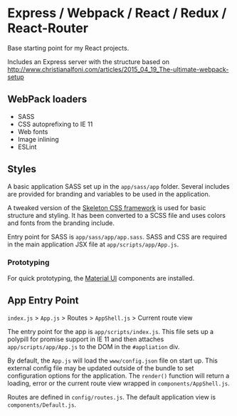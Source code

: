 # Express / Webpack / React / Redux / React-Router
 
Base starting point for my React projects.

Includes an Express server with the structure based on http://www.christianalfoni.com/articles/2015_04_19_The-ultimate-webpack-setup

## WebPack loaders

- SASS
- CSS autoprefixing to IE 11
- Web fonts
- Image inlining
- ESLint

## Styles

A basic application SASS set up in the `app/sass/app` folder. Several includes are provided for branding and variables to be used in the application. 

A tweaked version of the [Skeleton CSS framework](http://getskeleton.com) is used for basic structure and styling. It has been converted to a SCSS file and uses colors and fonts from the branding include.

Entry point for SASS is `app/sass/app/app.sass`. SASS and CSS are required in the main application JSX file at `app/scripts/app/App.js`.

### Prototyping

For quick prototyping, the [Material UI](http://www.material-ui.com/#/) components are installed.

## App Entry Point

`index.js` > `App.js` > Routes > `AppShell.js` > Current route view

The entry point for the app is `app/scripts/index.js`. This file sets up a polypill for promise support in IE 11 and then attaches `app/scripts/app/App.js` to the DOM in the `#appliation` div.

By default, the `App.js` will load the `www/config.json` file on start up. This external config file may be updated outside of the bundle to set configuration options for the application. The `render()` function will return a loading, error or the current route view wrapped in `components/AppShell.js`. 

Routes are defined in `config/routes.js`. The default application view is `components/Default.js`.